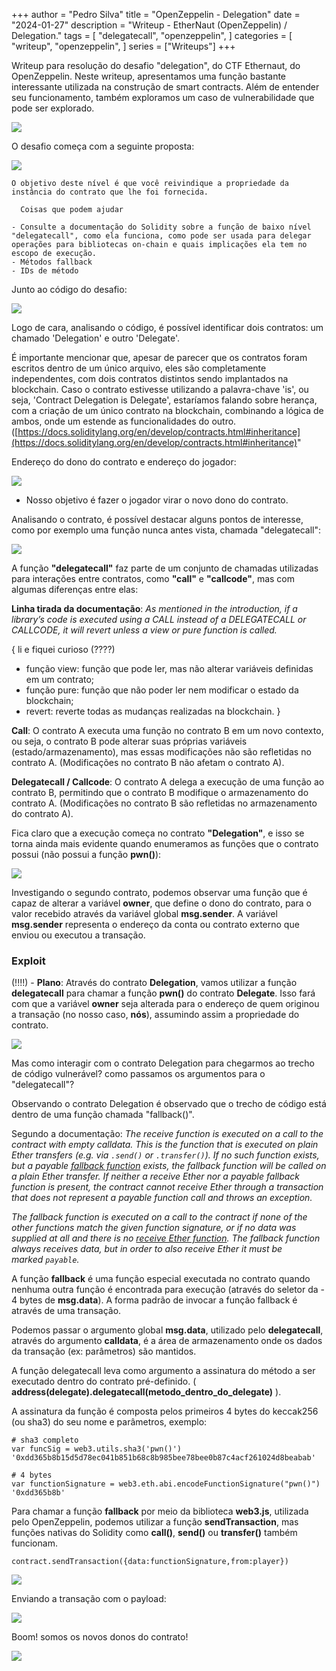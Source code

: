 +++
author = "Pedro Silva"
title = "OpenZeppelin - Delegation"
date = "2024-01-27"
description = "Writeup - EtherNaut (OpenZeppelin) / Delegation."
tags = [
    "delegatecall",
    "openzeppelin",
]
categories = [
    "writeup",
    "openzeppelin",
]
series = ["Writeups"]
+++

Writeup para resolução do desafio "delegation", do CTF Ethernaut, do OpenZeppelin.
Neste writeup, apresentamos uma função bastante interessante utilizada na construção de smart contracts. Além de entender seu funcionamento, também exploramos um caso de vulnerabilidade que pode ser explorado.

![](../attachment/c443f8b24547f0eac7c7ea65b2bb79ae.png)

O desafio começa com a seguinte proposta:

![](../attachment/d73f9657c81f499aaaa980e61b820dc6.png)

```
O objetivo deste nível é que você reivindique a propriedade da instância do contrato que lhe foi fornecida.

  Coisas que podem ajudar

- Consulte a documentação do Solidity sobre a função de baixo nível "delegatecall", como ela funciona, como pode ser usada para delegar operações para bibliotecas on-chain e quais implicações ela tem no escopo de execução.
- Métodos fallback
- IDs de método
```

Junto ao código do desafio:

![](../attachment/fc51c17a343f36157b73b4bfdcbad055.png)

Logo de cara, analisando o código, é possível identificar dois contratos: um chamado 'Delegation' e outro 'Delegate'.

É importante mencionar que, apesar de parecer que os contratos foram escritos dentro de um único arquivo, eles são completamente independentes, com dois contratos distintos sendo implantados na blockchain. Caso o contrato estivesse utilizando a palavra-chave 'is', ou seja, 'Contract Delegation is Delegate', estaríamos falando sobre herança, com a criação de um único contrato na blockchain, combinando a lógica de ambos, onde um estende as funcionalidades do outro. ([https://docs.soliditylang.org/en/develop/contracts.html#inheritance](https://docs.soliditylang.org/en/develop/contracts.html#inheritance)"

Endereço do dono do contrato e endereço do jogador:

![](../attachment/6e0efefec4bc89751f87c4a220e0b6ea.png)
- Nosso objetivo é fazer o jogador virar o novo dono do contrato.


Analisando o contrato, é possível destacar alguns pontos de interesse, como por exemplo uma função nunca antes vista, chamada "delegatecall":

![](../attachment/04b195151116d471013d897b4420c774.png)

A função **"delegatecall"** faz parte de um conjunto de chamadas utilizadas para interações entre contratos, como **"call"** e **"callcode"**, mas com algumas diferenças entre elas:

**Linha tirada da documentação**: _As mentioned in the introduction, if a library’s code is executed using a CALL instead of a DELEGATECALL or CALLCODE, it will revert unless a view or pure function is called._

{  li e fiquei curioso (????)
- função view: função que pode ler, mas não alterar variáveis definidas em um contrato;
- função pure: função que não poder ler nem modificar o estado da blockchain;
- revert: reverte todas as mudanças realizadas na blockchain.
}

**Call**: O contrato A executa uma função no contrato B em um novo contexto, ou seja, o contrato B pode alterar suas próprias variáveis (estado/armazenamento), mas essas modificações não são refletidas no contrato A. (Modificações no contrato B não afetam o contrato A).

**Delegatecall / Callcode**: O contrato A delega a execução de uma função ao contrato B, permitindo que o contrato B modifique o armazenamento do contrato A. (Modificações no contrato B são refletidas no armazenamento do contrato A).

Fica claro que a execução começa no contrato **"Delegation"**, e isso se torna ainda mais evidente quando enumeramos as funções que o contrato possui (não possui a função **pwn()**):

![](../attachment/7d14f5e796e3d95850b8aa29b1917bbc.png)

Investigando o segundo contrato, podemos observar uma função que é capaz de alterar a variável **owner**, que define o dono do contrato, para o valor recebido através da variável global **msg.sender**. A variável **msg.sender** representa o endereço da conta ou contrato externo que enviou ou executou a transação.


### Exploit

(!!!!) - **Plano**: Através do contrato **Delegation**, vamos utilizar a função **delegatecall** para chamar a função **pwn()** do contrato **Delegate**. Isso fará com que a variável **owner** seja alterada para o endereço de quem originou a transação (no nosso caso, **nós**), assumindo assim a propriedade do contrato.


![](../attachment/485f1acf182ea499aeed5b4cfe59d76c.png)

Mas como interagir com o contrato Delegation para chegarmos ao trecho de código vulnerável? como passamos os argumentos para o "delegatecall"?

Observando o contrato Delegation é observado que o trecho de código está dentro de uma função chamada "fallback()".

Segundo a documentação: *The receive function is executed on a call to the contract with empty calldata. This is the function that is executed on plain Ether transfers (e.g. via `.send()` or `.transfer()`). If no such function exists, but a payable [fallback function](https://docs.soliditylang.org/en/latest/contracts.html#fallback-function) exists, the fallback function will be called on a plain Ether transfer. If neither a receive Ether nor a payable fallback function is present, the contract cannot receive Ether through a transaction that does not represent a payable function call and throws an exception.*

*The fallback function is executed on a call to the contract if none of the other functions match the given function signature, or if no data was supplied at all and there is no [receive Ether function](https://docs.soliditylang.org/en/latest/contracts.html#receive-ether-function). The fallback function always receives data, but in order to also receive Ether it must be marked `payable`.*

A função **fallback** é uma função especial executada no contrato quando nenhuma outra função é encontrada para execução (através do seletor da - 4 bytes de **msg.data**). A forma padrão de invocar a função fallback é através de uma transação.

Podemos passar o argumento global **msg.data**, utilizado pelo **delegatecall**, através do argumento **calldata**, é a área de armazenamento onde os dados da transação (ex: parâmetros) são mantidos.

A função delegatecall leva como argumento a assinatura do método a ser executado dentro do contrato pré-definido. ( **address(delegate).delegatecall(metodo_dentro_do_delegate)** ).

A assinatura da função é composta pelos primeiros 4 bytes do keccak256 (ou sha3) do seu nome e parâmetros, exemplo:


```
# sha3 completo
var funcSig = web3.utils.sha3('pwn()')
'0xdd365b8b15d5d78ec041b851b68c8b985bee78bee0b87c4acf261024d8beabab'

# 4 bytes
var functionSignature = web3.eth.abi.encodeFunctionSignature("pwn()")
'0xdd365b8b'
```

Para chamar a função **fallback** por meio da biblioteca **web3.js**, utilizada pelo OpenZeppelin, podemos utilizar a função **sendTransaction**, mas funções nativas do Solidity como **call()**, **send()** ou **transfer()** também funcionam.

```
contract.sendTransaction({data:functionSignature,from:player})
```


![](../attachment/d42cbbc3066bc58332acbd18a7e36085.png)

Enviando a transação com o payload:

![](../attachment/cc53f9148290272c34c1a71dc1fca898.png)


Boom! somos os novos donos do contrato!

![](../attachment/37dc865d1e62a4a659507c7e5c00c6e7.png)


